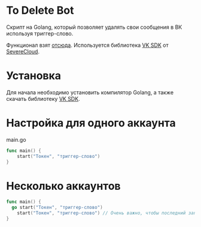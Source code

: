 # To Delete Bot
Скрипт на Golang, который позволяет удалять свои сообщения в ВК используя триггер-слово.

Функционал взят [отсюда](https://github.com/P2LOVE/VK-UserSide-Bot).
Используется библиотека [VK SDK](https://github.com/SevereCloud/vksdk) от [SevereCloud](https://github.com/SevereCloud).

# Установка

Для начала необходимо установить компилятор Golang, а также скачать библиотеку [VK SDK](https://github.com/SevereCloud/vksdk).

# Настройка для одного аккаунта

main.go
```go
func main() {
	start("Токен", "триггер-слово")
}
```

# Несколько аккаунтов

```go
func main() {
  go start("Токен", "триггер-слово")
	start("Токен", "триггер-слово") // Очень важно, чтобы последний запуск был без слова "go"
}
```
